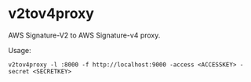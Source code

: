 # v2tov4proxy

AWS Signature-V2 to AWS Signature-v4 proxy.

Usage:
```
v2tov4proxy -l :8000 -f http://localhost:9000 -access <ACCESSKEY> -secret <SECRETKEY>
```
